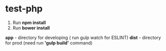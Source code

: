 # test-php

1) Run __npm install__ 
2) Run __bower install__

__app__ - directory for developing ( run gulp watch for ESLINT)
__dist__ - directory for prod (need run __'gulp build'__ command)


